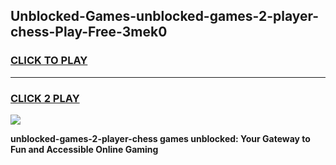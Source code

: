 
## Unblocked-Games-unblocked-games-2-player-chess-Play-Free-3mek0
<h3>
<a href="https://premium76.site?title=unblocked-games-2-player-chess&ref=23A">CLICK TO PLAY</a></h3>
<hr>

<h3>
<a href="https://premium76.site?title=unblocked-games-2-player-chess&ref=23A">CLICK 2 PLAY</a>
  
</h3>

<a href="https://premium76.site?title=unblocked-games-2-player-chess&ref=23A"><img src="https://clearcache.store/games.png"></a>


**unblocked-games-2-player-chess games unblocked: Your Gateway to Fun and Accessible Online Gaming**

